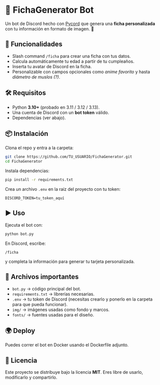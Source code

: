 # 📌 FichaGenerator Bot

Un bot de Discord hecho con [Pycord](https://docs.pycord.dev) que genera una **ficha personalizada** con tu información en formato de imagen. 🎨

## 🚀 Funcionalidades

* Slash command `/ficha` para crear una ficha con tus datos.
* Calcula automáticamente tu edad a partir de tu cumpleaños.
* Inserta tu avatar de Discord en la ficha.
* Personalizable con campos opcionales como *anime favorito* y hasta *diámetro de muslos (?)*.

## 🛠️ Requisitos

* Python **3.10+** (probado en 3.11 / 3.12 / 3.13).
* Una cuenta de Discord con un **bot token** válido.
* Dependencias (ver abajo).

## 📦 Instalación

Clona el repo y entra a la carpeta:

```bash
git clone https://github.com/TU_USUARIO/FichaGenerator.git
cd FichaGenerator
```

Instala dependencias:

```bash
pip install -r requirements.txt
```

Crea un archivo `.env` en la raíz del proyecto con tu token:

```
DISCORD_TOKEN=tu_token_aquí
```

## ▶️ Uso

Ejecuta el bot con:

```bash
python bot.py
```

En Discord, escribe:

```
/ficha
```

y completa la información para generar tu tarjeta personalizada.

## 📁 Archivos importantes

* `bot.py` → código principal del bot.
* `requirements.txt` → librerías necesarias.
* `.env` → tu token de Discord (necesitas crearlo y ponerlo en la carpeta para que pueda funcionar).
* `img/` → imágenes usadas como fondo y marcos.
* `fonts/` → fuentes usadas para el diseño.

## 🌍 Deploy

Puedes correr el bot en Docker usando el Dockerfile adjunto.

## 📜 Licencia

Este proyecto se distribuye bajo la licencia **MIT**.
Eres libre de usarlo, modificarlo y compartirlo.
